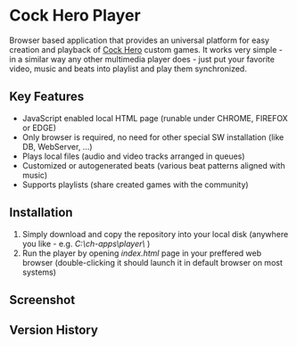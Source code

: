 # Cock Hero Player
Browser based application that provides an universal platform for easy creation and playback of [Cock Hero](https://www.cockhero.info) custom games.
It works very simple - in a similar way any other multimedia player does - just put your favorite video, music and beats into playlist and play them synchronized.
## Key Features
* JavaScript enabled local HTML page (runable under CHROME, FIREFOX or EDGE)
* Only browser is required, no need for other special SW installation (like DB, WebServer, ...)
* Plays local files (audio and video tracks arranged in queues)
* Customized or autogenerated beats (various beat patterns aligned with music)
* Supports playlists (share created games with the community)
## Installation
1. Simply download and copy the repository into your local disk (anywhere you like - e.g. *C:\\ch-apps\\player\\* )
1. Run the player by opening *index.html* page in your preffered web browser (double-clicking it should launch it in default browser on most systems)
## Screenshot
## Version History
